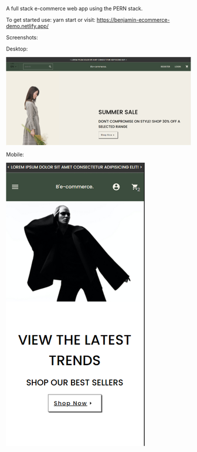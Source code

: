 A full stack e-commerce web app using the PERN stack.

To get started use: yarn start
or visit: https://benjamin-ecommerce-demo.netlify.app/


Screenshots:

Desktop:

![E-commerce site landing page for desktop](./client/src/files/landingpage.png)


Mobile:

![E-commerce site landing page for mobile](./client/src/files/landingpage-mobile.png)